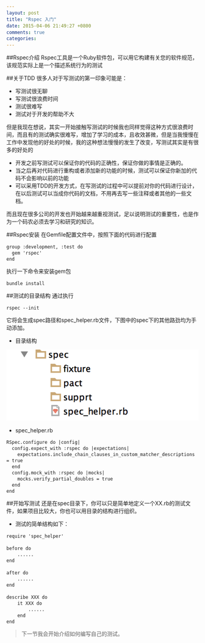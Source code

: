 ```yaml
---
layout: post
title: "Rspec 入门"
date: 2015-04-06 21:49:27 +0800
comments: true
categories: 
---
```


##Rspec介绍
Rspec工具是一个Ruby软件包，可以用它构建有关您的软件规范，该规范实际上是一个描述系统行为的测试

##关于TDD
很多人对于写测试的第一印象可能是：

* 写测试很无聊
* 写测试很浪费时间
* 测试很难写
* 测试对于开发的帮助不大

但是我现在想说，其实一开始接触写测试的时候我也同样觉得这种方式很浪费时间，而且有的测试确实很难写，增加了学习的成本，且收效甚微，但是当我慢慢在工作中发现他的好处的时候，我的这种想法慢慢的发生了改变，写测试其实是有很多的好处的

* 开发之前写测试可以保证你的代码的正确性，保证你做的事情是正确的。
* 当之后再对代码进行重构或者添加新的功能的时候，测试可以保证你新加的代码不会影响以前的功能
* 可以采用TDD的开发方式，在写测试的过程中可以提前对你的代码进行设计，在以后测试可以当成你代码的文档，不用再去写一些注释或者其他的一些文档。

而且现在很多公司的开发也开始越来越重视测试，足以说明测试的重要性，也是作为一个码农必须去学习和研究的知识。

##Rspec安装
在Gemfile配置文件中，按照下面的代码进行配置
```
group :development, :test do
  gem 'rspec'
end
```
执行一下命令来安装gem包
```
bundle install
```
##测试的目录结构
通过执行

```
rspec --init
```
它将会生成spec路径和spec_helper.rb文件，下图中的spec下的其他路劲均为手动添加。

* 目录结构

![spec目录结构](/images/spec_1.png)

* spec_helper.rb

```
RSpec.configure do |config|
  config.expect_with :rspec do |expectations|
    expectations.include_chain_clauses_in_custom_matcher_descriptions = true
  end
  config.mock_with :rspec do |mocks|
    mocks.verify_partial_doubles = true
  end
end
```
##开始写测试
还是在spec目录下，你可以只是简单地定义一个XX.rb的测试文件，如果项目比较大，你也可以用目录的结构进行组织。

* 测试的简单结构如下：

```
require 'spec_helper'

before do
	......
end

after do
	......
end

describe XXX do
	it XXX do
		......
	end
end
```
>下一节我会开始介绍如何编写自己的测试。

